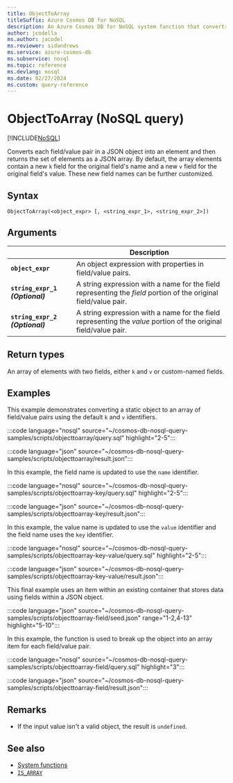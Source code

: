 ```yaml
---
title: ObjectToArray
titleSuffix: Azure Cosmos DB for NoSQL
description: An Azure Cosmos DB for NoSQL system function that converts field/value pairs in a JSON object to a JSON array.
author: jcodella
ms.author: jacodel
ms.reviewer: sidandrews
ms.service: azure-cosmos-db
ms.subservice: nosql
ms.topic: reference
ms.devlang: nosql
ms.date: 02/27/2024
ms.custom: query-reference
---
```


# ObjectToArray (NoSQL query)

[!INCLUDE[NoSQL](../../includes/appliesto-nosql.md)]

Converts each field/value pair in a JSON object into an element and then returns the set of elements as a JSON array. By default, the array elements contain a new `k` field for the original field's name and a new `v` field for the original field's value. These new field names can be further customized.

## Syntax

```nosql
ObjectToArray(<object_expr> [, <string_expr_1>, <string_expr_2>])
```

## Arguments

| | Description |
| --- | --- |
| **`object_expr`** | An object expression with properties in field/value pairs. |
| **`string_expr_1` *(Optional)*** | A string expression with a name for the field representing the *field* portion of the original field/value pair. |
| **`string_expr_2` *(Optional)*** | A string expression with a name for the field representing the *value* portion of the original field/value pair. |

## Return types

An array of elements with two fields, either `k` and `v` or custom-named fields.

## Examples

This example demonstrates converting a static object to an array of field/value pairs using the default `k` and `v` identifiers.

:::code language="nosql" source="~/cosmos-db-nosql-query-samples/scripts/objecttoarray/query.sql" highlight="2-5":::

:::code language="json" source="~/cosmos-db-nosql-query-samples/scripts/objecttoarray/result.json":::

In this example, the field name is updated to use the `name` identifier.

:::code language="nosql" source="~/cosmos-db-nosql-query-samples/scripts/objecttoarray-key/query.sql" highlight="2-5":::

:::code language="json" source="~/cosmos-db-nosql-query-samples/scripts/objecttoarray-key/result.json":::

In this example, the value name is  updated to use the `value` identifier and the field name uses the `key` identifier.

:::code language="nosql" source="~/cosmos-db-nosql-query-samples/scripts/objecttoarray-key-value/query.sql" highlight="2-5":::

:::code language="json" source="~/cosmos-db-nosql-query-samples/scripts/objecttoarray-key-value/result.json":::

This final example uses an item within an existing container that stores data using fields within a JSON object.

:::code language="json" source="~/cosmos-db-nosql-query-samples/scripts/objecttoarray-field/seed.json" range="1-2,4-13" highlight="5-10":::

In this example, the function is used to break up the object into an array item for each field/value pair.

:::code language="nosql" source="~/cosmos-db-nosql-query-samples/scripts/objecttoarray-field/query.sql" highlight="3":::

:::code language="json" source="~/cosmos-db-nosql-query-samples/scripts/objecttoarray-field/result.json":::

## Remarks

- If the input value isn't a valid object, the result is `undefined`.

## See also

- [System functions](system-functions.yml)
- [`IS_ARRAY`](is-array.md)
